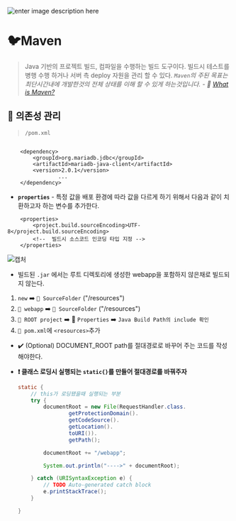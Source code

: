 ![enter image description here](https://maven.apache.org/images/maven-logo-black-on-white.png)

# 🐦Maven
> Java 기반의 프로젝트 빌드, 컴파일을 수행하는 빌드 도구이다.
빌드시 테스트를 병행 수행 하거나 서버 측 deploy 자원을 관리 할 수 있다.
*`Maven`의 주된 목표는 최단시간내에 개발한것의 전체 상태를 이해 할 수 있게 하는것입니다.*
*\- 📝 [What is Maven?](https://maven.apache.org/what-is-maven.html)*


## 🔧 의존성 관리
> `/pom.xml`
```Maven

	<dependency>
		<groupId>org.mariadb.jdbc</groupId>
		<artifactId>mariadb-java-client</artifactId>
		<version>2.0.1</version>
				...
	</dependency>

```

- **`properties`**
	\- 특정 값을 배포 환경에 따라 값을 다르게 하기 위해서 다음과 같이 치환하고자 하는 변수를 추가한다.
```maven
	<properties>
		<project.build.sourceEncoding>UTF-8</project.build.sourceEncoding>
		<!--  빌드시 소스코드 인코딩 타입 지정 -->
	</properties>
```

![캡처](https://i.imgur.com/iAWnd2w.png)
- 빌드된 `.jar` 에서는 루트 디렉토리에 생성한 webapp을 포함하지 않은채로 빌드되지 않는다.

1. `new` ➡️ `📁 SourceFolder` ("/resources")
1. `📁 webapp` ➡️ `📁 SourceFolder` ("/resources")
1. `📁 ROOT project` ➡️ 🔧 `Properties` ➡️ `Java Build Path의 include 확인`
1. `📄 pom.xml`에  `<resources>`추가

- ✔️ (Optional) DOCUMENT_ROOT path를 절대경로로 바꾸어 주는 코드를 작성해야한다.
- **❗️ 클래스 로딩시 실행되는 `static{}`를 만들어 절대경로를 바꿔주자**

	```java
	static {
		// this가 로딩됐을때 실행되는 부분
		try {
			documentRoot = new File(RequestHandler.class.
					getProtectionDomain().
					getCodeSource().
					getLocation().
					toURI()).
					getPath();

			documentRoot += "/webapp";

			System.out.println("---->" + documentRoot);

		} catch (URISyntaxException e) {
			// TODO Auto-generated catch block
			e.printStackTrace();
		}

	}
	```
